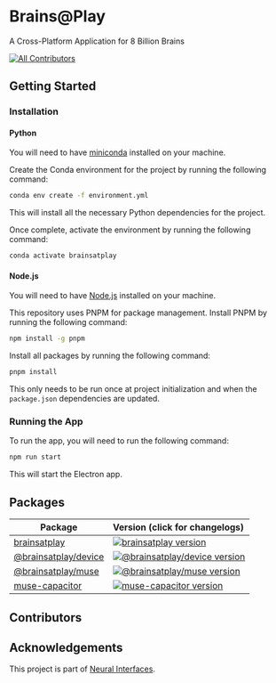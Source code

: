 # Brains@Play
A Cross-Platform Application for 8 Billion Brains

[![All Contributors](https://img.shields.io/github/all-contributors/neuralinterfaces/brainsatplay?color=ee8449&style=flat-square)](#contributors)


## Getting Started
### Installation
#### Python
You will need to have [miniconda](https://docs.conda.io/en/latest/miniconda.html) installed on your machine.

Create the Conda environment for the project by running the following command:

```bash
conda env create -f environment.yml 
```
This will install all the necessary Python dependencies for the project.

Once complete, activate the environment by running the following command:
```bash
conda activate brainsatplay
```

#### Node.js
You will need to have [Node.js](https://nodejs.org/en/) installed on your machine.

This repository uses PNPM for package management. Install PNPM by running the following command:
```bash
npm install -g pnpm
```

Install all packages by running the following command:
```bash
pnpm install
```

This only needs to be run once at project initialization and when the `package.json` dependencies are updated.

### Running the App
To run the app, you will need to run the following command:
```bash
npm run start
```

This will start the Electron app.

## Packages

| Package                                         | Version (click for changelogs)                                                                                                    |
| ----------------------------------------------- | :-------------------------------------------------------------------------------------------------------------------------------- |
| [brainsatplay](packages/brainsatplay)                           | [![brainsatplay version](https://img.shields.io/npm/v/brainsatplay.svg?label=%20)](./packages/brainsatplay/CHANGELOG.md)                                    |
| [@brainsatplay/device](packages/@brainsatplay/device) | [![@brainsatplay/device version](https://img.shields.io/npm/v/@brainsatplay/device.svg?label=%20)](packages/@brainsatplay/device/CHANGELOG.md) |
| [@brainsatplay/muse](packages/@brainsatplay/muse)             | [![@brainsatplay/muse version](https://img.shields.io/npm/v/@brainsatplay/muse.svg?label=%20)](packages/@brainsatplay/muse/CHANGELOG.md)               |
| [muse-capacitor](packages/muse-capacitor)             | [![muse-capacitor version](https://img.shields.io/npm/v/muse-capacitor.svg?label=%20)](packages/muse-capacitor/CHANGELOG.md)               |


## Contributors

<!-- ALL-CONTRIBUTORS-LIST:START - Do not remove or modify this section -->
<!-- prettier-ignore-start -->
<!-- markdownlint-disable -->

<!-- markdownlint-restore -->
<!-- prettier-ignore-end -->

<!-- ALL-CONTRIBUTORS-LIST:END -->

## Acknowledgements
This project is part of [Neural Interfaces](https://github.com/neuralinterfaces).
